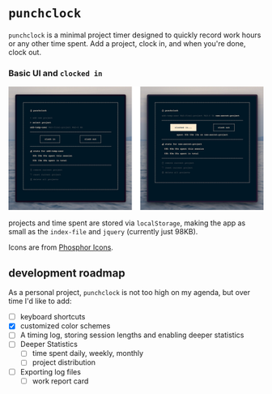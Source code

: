 # `punchclock`

`punchclock` is a minimal project timer designed to quickly record work hours or any other time spent.
Add a project, clock in, and when you're done, clock out.

### Basic UI and `clocked in`
<img src="res/ui.png">

projects and time spent are stored via `localStorage`, making the app as small as the `index-file` and `jquery` (currently just 98KB).

Icons are from [Phosphor Icons](https://phosphoricons.com/).

## development roadmap

As a personal project, `punchclock` is not too high on my agenda, but over time I'd like to add:

- [ ] keyboard shortcuts
- [x] customized color schemes
- [ ] A timing log, storing session lengths and enabling deeper statistics
- [ ] Deeper Statistics
	- [ ] time spent daily, weekly, monthly
	- [ ] project distribution
- [ ] Exporting log files
	- [ ] work report card
